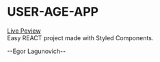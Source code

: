 # USER-AGE-APP

<a href="https://egorlagunovich.github.io/user-age/">Live Peview</a><br>
Easy REACT project made with Styled Components. <br>


--Egor Lagunovich--

